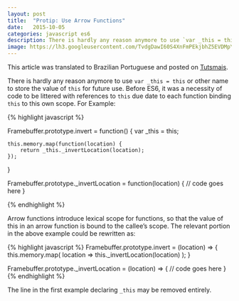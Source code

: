 ```yaml
---
layout: post
title:  "Protip: Use Arrow Functions"
date:   2015-10-05
categories: javascript es6
description: There is hardly any reason anymore to use `var _this = this` or other name to store the value of `this` for future use. Before ES6, it was a necessity of code to be littered with references to `this` due date to each function binding `this` to this own scope.
image: https://lh3.googleusercontent.com/TvdgDawI60S4XnFmPEkjbhZ5EVDMpYQ6I_INAWNOsojfaNl_o2GfYIQa34RepZNLPegUSlTJZhOOulMFTpzwjlQ2y9tLNlU6jJZNR405nC7Jomnx71mXxkOpRj87HLuAhCIJlYSRhD9pfgcvfLUS98bUygVp57Mes35fxqCL0ToTI79exH8BkgdrirdJ4p1JAcvYP9VkSCUVQDuUGDhTRrDRYIxxUn5qbfMHsM7Im718-gwlwNypnMJSaPkV2ASL5cqoKXtrt0m-rPd1cNEzQVOD4kPBZeyKkQ8IjCvYo8YGV8iEhIls4BcQ3s8ktrd1oR4kHWwU0nC2DTrd13jNzizq_hvdcvI8moi874YuWcRaKaYmjA6zDprxtLMUqZYAd599MboaLXXU8WEiJ19YCTIWbXwfITO0Rzbo4Wvh6Zo-09YyQdZeRAc-xgVqh9pBK52jBZlj9IYgl-w6NR987NSMzCve9ZnMa957AC0gYUYSAdLsBjQhxalPn8nrTcClixz4u7MDyAt0qjc_sJ5rNaAsJO7wfNs3C-tXFAF39gs=w1508-h848-no
---
```


<p class="alert">
    This article was translated to Brazilian Portuguese and posted on <a href="http://tutsmais.com.br/blog/ecmascript6/faca-uso-do-arrow-functions/">Tutsmais</a>.
</p>

There is hardly any reason anymore to use `var _this = this` or other name to store the value of `this`
for future use. Before ES6, it was a necessity of code to be littered with references to `this` due date to each
function binding `this` to this own scope. For Example:

{% highlight javascript %}

Framebuffer.prototype.invert = function() {
    var _this = this;

    this.memory.map(function(location) {
        return _this._invertLocation(location);
    });
}

Framebuffer.prototype._invertLocation = function(location) {
    // code goes here
}

{% endhighlight %}

Arrow functions introduce lexical scope for functions, so that the value of this in an arrow function is
bound to the callee’s scope. The relevant portion in the above example could be rewritten as:

{% highlight javascript %}
Framebuffer.prototype.invert = (location) => {
    this.memory.map(
        location => this._invertLocation(location)
    );
}

Framebuffer.prototype._invertLocation = (location) => {
    // code goes here
}
{% endhighlight %}

The line in the first example declaring `_this` may be removed entirely.
